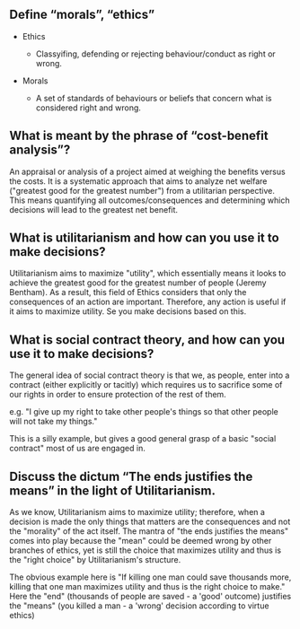 ## Define “morals”, “ethics”

- Ethics
  - Classyifing, defending or rejecting behaviour/conduct as right or wrong.

- Morals
  - A set of standards of behaviours or beliefs that concern what is considered right and wrong.

## What is meant by the phrase of “cost-benefit analysis”?

An appraisal or analysis of a project aimed at weighing the benefits versus the costs. It is a systematic approach that aims to analyze net welfare ("greatest good for the greatest number") from a utilitarian perspective. This means quantifying all outcomes/consequences and determining which decisions will lead to the greatest net benefit.

## What is utilitarianism and how can you use it to make decisions?

Utilitarianism aims to maximize "utility", which essentially means it looks to achieve the greatest good for the greatest number of people (Jeremy Bentham). As a result, this field of Ethics considers that only the consequences of an action are important. Therefore, any action is useful if it aims to maximize utility. Se you make decisions based on this.

## What is social contract theory, and how can you use it to make decisions?

The general idea of social contract theory is that we, as people, enter into a contract (either explicitly or tacitly) which requires us to sacrifice some of our rights in order to ensure protection of the rest of them.

e.g. "I give up my right to take other people's things so that other people will not take my things."

This is a silly example, but gives a good general grasp of a basic "social contract" most of us are engaged in.

## Discuss the dictum “The ends justifies the means” in the light of Utilitarianism.

As we know, Utilitarianism aims to maximize utility; therefore, when a decision is made the only things that matters are the consequences and not the "morality" of the act itself. The mantra of "the ends justifies the means" comes into play because the "mean" could be deemed wrong by other branches of ethics, yet is still the choice that maximizes utility and thus is the "right choice" by Utilitarianism's structure.

The obvious example here is "If killing one man could save thousands more, killing that one man maximizes utility and thus is the right choice to make." Here the "end" (thousands of people are saved - a 'good' outcome) justifies the "means" (you killed a man - a 'wrong' decision according to virtue ethics)
